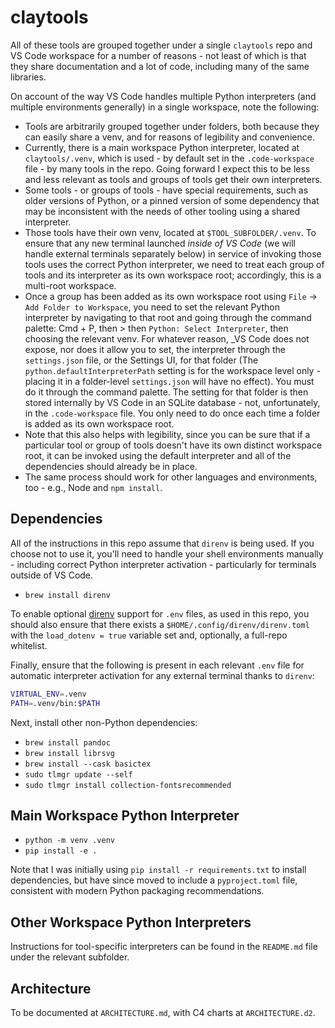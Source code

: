 # claytools

All of these tools are grouped together under a single `claytools` repo and VS Code workspace for a number of reasons - not least of which is that they share documentation and a lot of code, including many of the same libraries.

On account of the way VS Code handles multiple Python interpreters (and multiple environments generally) in a single workspace, note the following:

- Tools are arbitrarily grouped together under folders, both because they can easily share a venv, and for reasons of legibility and convenience.
- Currently, there is a main workspace Python interpreter, located at `claytools/.venv`, which is used - by default set in the `.code-workspace` file - by many tools in the repo.  Going forward I expect this to be less and less relevant as tools and groups of tools get their own interpreters.
- Some tools - or groups of tools - have special requirements, such as older versions of Python, or a pinned version of some dependency that may be inconsistent with the needs of other tooling using a shared interpreter.
- Those tools have their own venv, located at `$TOOL_SUBFOLDER/.venv`.  To ensure that any new terminal launched _inside of VS Code_ (we will handle external terminals separately below) in service of invoking those tools uses the correct Python interpreter, we need to treat each group of tools and its interpreter as its own workspace root; accordingly, this is a multi-root workspace.
- Once a group has been added as its own workspace root using `File` -> `Add Folder to Workspace`, you need to set the relevant Python interpreter by navigating to that root and going through the command palette: Cmd + P, then > then `Python: Select Interpreter`, then choosing the relevant venv.  For whatever reason, _VS Code does not expose, nor does it allow you to set, the interpreter through the `settings.json` file, or the Settings UI, for that folder (The `python.defaultInterpreterPath` setting is for the workspace level only - placing it in a folder-level `settings.json` will have no effect).  You must do it through the command palette.  The setting for that folder is then stored internally by VS Code in an SQLite database - not, unfortunately, in the `.code-workspace` file.  You only need to do once each time a folder is added as its own workspace root.
- Note that this also helps with legibility, since you can be sure that if a particular tool or group of tools doesn't have its own distinct workspace root, it can be invoked using the default interpreter and all of the dependencies should already be in place.
- The same process should work for other languages and environments, too - e.g., Node and `npm install`.

## Dependencies

All of the instructions in this repo assume that `direnv` is being used.  If you choose not to use it, you'll need to handle your shell environments manually - including correct Python interpreter activation - particularly for terminals outside of VS Code.

- `brew install direnv`

To enable optional [direnv](https://direnv.net) support for `.env` files, as used in this repo, you should also ensure that there exists a `$HOME/.config/direnv/direnv.toml` with the `load_dotenv = true` variable set and, optionally, a full-repo whitelist.

Finally, ensure that the following is present in each relevant `.env` file for automatic interpreter activation for any external terminal thanks to `direnv`:

```sh
VIRTUAL_ENV=.venv
PATH=.venv/bin:$PATH
```

Next, install other non-Python dependencies:

- `brew install pandoc`
- `brew install librsvg`
- `brew install --cask basictex`
- `sudo tlmgr update --self`
- `sudo tlmgr install collection-fontsrecommended`

## Main Workspace Python Interpreter

- `python -m venv .venv`
- `pip install -e .`

Note that I was initially using `pip install -r requirements.txt` to install dependencies, but have since moved to include a `pyproject.toml` file, consistent with modern Python packaging recommendations.

## Other Workspace Python Interpreters

Instructions for tool-specific interpreters can be found in the `README.md` file under the relevant subfolder.

## Architecture

To be documented at `ARCHITECTURE.md`, with C4 charts at `ARCHITECTURE.d2`.
